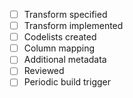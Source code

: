 - [ ] Transform specified
- [ ] Transform implemented
- [ ] Codelists created
- [ ] Column mapping
- [ ] Additional metadata
- [ ] Reviewed
- [ ] Periodic build trigger